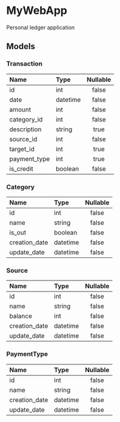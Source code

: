 # MyWebApp

Personal ledger application

## Models

### Transaction

| Name         | Type     | Nullable |
| :----------- | :------- | :------: |
| id           | int      |  false   |
| date         | datetime |  false   |
| amount       | int      |  false   |
| category_id  | int      |  false   |
| description  | string   |   true   |
| source_id    | int      |  false   |
| target_id    | int      |   true   |
| payment_type | int      |   true   |
| is_credit    | boolean  |  false   |

### Category

| Name          | Type     | Nullable |
| :------------ | :------- | :------: |
| id            | int      |  false   |
| name          | string   |  false   |
| is_out        | boolean  |  false   |
| creation_date | datetime |  false   |
| update_date   | datetime |  false   |

### Source

| Name          | Type     | Nullable |
| :------------ | :------- | :------: |
| id            | int      |  false   |
| name          | string   |  false   |
| balance       | int      |  false   |
| creation_date | datetime |  false   |
| update_date   | datetime |  false   |

### PaymentType

| Name          | Type     | Nullable |
| :------------ | :------- | :------: |
| id            | int      |  false   |
| name          | string   |  false   |
| creation_date | datetime |  false   |
| update_date   | datetime |  false   |
